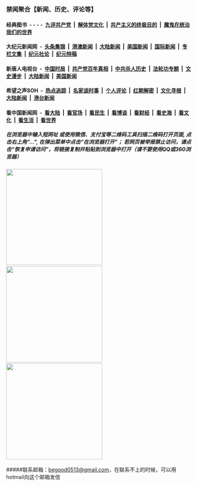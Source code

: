 ### 禁闻聚合【新闻、历史、评论等】

#### 经典图书 &nbsp;-&nbsp;-&nbsp;-&nbsp;-&nbsp; [九评共产党](https://github.com/begood0513/9ping.md) &nbsp;|&nbsp; [解体党文化](https://github.com/begood0513/jtdwh.md)  &nbsp;|&nbsp; [共产主义的终极目的](https://github.com/begood0513/gczydzjmd.md) &nbsp;|&nbsp; [魔鬼在统治我们的世界](https://github.com/begood0513/mgztzwmdsj.md) 

#### 大纪元新闻网 &nbsp;-&nbsp; [头条集锦](indexes/nf4514.md?t=07280501) &nbsp;|&nbsp; [港澳新闻](indexes/nsc415.md?t=07280501)  &nbsp;|&nbsp; [大陆新闻](indexes/nsc413.md?t=07280501) &nbsp;|&nbsp; [美国新闻](indexes/nsc412.md?t=07280501) &nbsp;|&nbsp; [国际新闻](indexes/nsc418.md?t=07280501) &nbsp;|&nbsp; [专栏文集](indexes/nsc423.md?t=07280501) &nbsp;|&nbsp; [纪元社论](indexes/nsc422.md?t=07280501) &nbsp;|&nbsp; [纪元特稿](indexes/nsc424.md?t=07280501) 

#### 新唐人电视台 &nbsp;-&nbsp; [中国时局](indexes/prog1138.md?t=07280501) &nbsp;|&nbsp; [共产党百年真相](indexes/prog1699.md?t=07280501) &nbsp;|&nbsp; [中共杀人历史](indexes/prog1695.md?t=07280501)  &nbsp;|&nbsp; [法轮功专题](indexes/prog1530.md?t=07280501) &nbsp;|&nbsp; [文史漫步](indexes/prog647.md?t=07280501) &nbsp;|&nbsp; [大陆新闻](indexes/prog204.md?t=07280501) &nbsp;|&nbsp; [美国新闻](indexes/prog203.md?t=07280501)

#### 希望之声SOH &nbsp;-&nbsp; [热点追踪](indexes/soh_rdzz.md?t=07280501) &nbsp;|&nbsp; [名家谈时事](indexes/soh_mjtss.md?t=07280501) &nbsp;|&nbsp; [个人评论](indexes/soh_grpl.md?t=07280501)  &nbsp;|&nbsp; [红朝解密](indexes/soh_xcjm.md?t=07280501) &nbsp;|&nbsp; [文化寻根](indexes/soh_whxg.md?t=07280501) &nbsp;|&nbsp; [大陆新闻](indexes/soh_zgxw.md?t=07280501) &nbsp;|&nbsp; [港台新闻](indexes/soh_gtxw.md?t=07280501)

#### 看中国新闻网 &nbsp;-&nbsp; [看大陆](indexes/p1.md?t=07280501) &nbsp;|&nbsp; [看官场](indexes/p2.md?t=07280501) &nbsp;|&nbsp; [看民生](indexes/p3.md?t=07280501)  &nbsp;|&nbsp; [看博谈](indexes/p4.md?t=07280501) &nbsp;|&nbsp; [看财经](indexes/p5.md?t=07280501) &nbsp;|&nbsp; [看史海](indexes/p6.md?t=07280501) &nbsp;|&nbsp; [看文化](indexes/p7.md?t=07280501) &nbsp;|&nbsp; [看生活](indexes/p8.md?t=07280501) &nbsp;|&nbsp; [看世界](indexes/p9.md?t=07280501)



##### 在浏览器中输入短网址 或使用微信、支付宝等二维码工具扫描二维码打开页面, 点击右上角"...", 在弹出菜单中点击“在浏览器打开”； 若网页被举报禁止访问，请点击“恢复申请访问”，将链接复制并粘贴到浏览器中打开（请不要使用QQ或360浏览器）

<img src="https://raw.githubusercontent.com/gfw-breaker/banned-news/master/scripts/img/1.png" width="260px"/> &nbsp; <img src="https://raw.githubusercontent.com/gfw-breaker/banned-news/master/scripts/img/2.png" width="260px"/> &nbsp; <img src="https://raw.githubusercontent.com/gfw-breaker/banned-news/master/scripts/img/3.png" width="260px"/>&nbsp;

#####联系邮箱：begood0513@gmail.com，在联系不上的时候，可以用hotmail向这个邮箱发信
